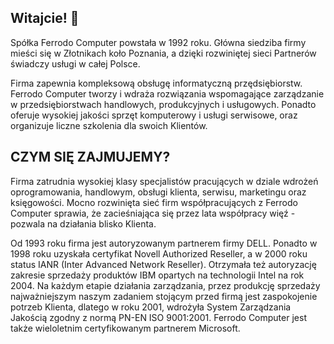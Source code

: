 ## Witajcie! 👋
Spółka Ferrodo Computer powstała w 1992 roku. Główna siedziba firmy mieści się w Złotnikach koło Poznania, a dzięki rozwiniętej sieci Partnerów świadczy usługi w całej Polsce.

Firma zapewnia kompleksową obsługę informatyczną przędsiębiorstw. Ferrodo Computer tworzy i wdraża rozwiązania wspomagające zarządzanie w przedsiębiorstwach handlowych, produkcyjnych i usługowych. Ponadto oferuje wysokiej jakości sprzęt komputerowy i usługi serwisowe, oraz organizuje liczne szkolenia dla swoich Klientów.

## CZYM SIĘ ZAJMUJEMY?

Firma zatrudnia wysokiej klasy specjalistów pracujących w dziale wdrożeń oprogramowania, handlowym, obsługi klienta, serwisu, marketingu oraz księgowości. Mocno rozwinięta sieć firm współpracujących z Ferrodo Computer sprawia, że zacieśniająca się przez lata współpracy więź - pozwala na działania blisko Klienta.

Od 1993 roku firma jest autoryzowanym partnerem firmy DELL. Ponadto w 1998 roku uzyskała certyfikat Novell Authorized Reseller, a w 2000 roku status IANR (Inter Advanced Network Reseller). Otrzymała też autoryzację zakresie sprzedaży produktów IBM opartych na technologii Intel na rok 2004. Na każdym etapie działania zarządzania, przez produkcję sprzedaży najważniejszym naszym zadaniem stojącym przed firmą jest zaspokojenie potrzeb Klienta, dlatego w roku 2001, wdrożyła System Zarządzania Jakością zgodny z normą PN-EN ISO 9001:2001. Ferrodo Computer jest także wieloletnim certyfikowanym partnerem Microsoft.

<!--

**Here are some ideas to get you started:**

🙋‍♀️ A short introduction - what is your organization all about?
🌈 Contribution guidelines - how can the community get involved?
👩‍💻 Useful resources - where can the community find your docs? Is there anything else the community should know?
🍿 Fun facts - what does your team eat for breakfast?
🧙 Remember, you can do mighty things with the power of [Markdown](https://docs.github.com/github/writing-on-github/getting-started-with-writing-and-formatting-on-github/basic-writing-and-formatting-syntax)
-->
